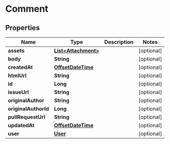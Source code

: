# Comment

## Properties
Name | Type | Description | Notes
------------ | ------------- | ------------- | -------------
**assets** | [**List&lt;Attachment&gt;**](Attachment.md) |  |  [optional]
**body** | **String** |  |  [optional]
**createdAt** | [**OffsetDateTime**](OffsetDateTime.md) |  |  [optional]
**htmlUrl** | **String** |  |  [optional]
**id** | **Long** |  |  [optional]
**issueUrl** | **String** |  |  [optional]
**originalAuthor** | **String** |  |  [optional]
**originalAuthorId** | **Long** |  |  [optional]
**pullRequestUrl** | **String** |  |  [optional]
**updatedAt** | [**OffsetDateTime**](OffsetDateTime.md) |  |  [optional]
**user** | [**User**](User.md) |  |  [optional]
